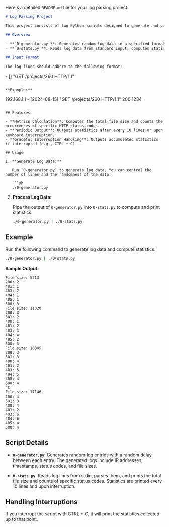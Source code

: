 Here's a detailed `README.md` file for your log parsing project:

```markdown
# Log Parsing Project

This project consists of two Python scripts designed to generate and parse log data. The `0-generator.py` script generates random log entries, and the `0-stats.py` script processes these logs to compute various metrics. 

## Overview

- **`0-generator.py`**: Generates random log data in a specified format.
- **`0-stats.py`**: Reads log data from standard input, computes statistics, and prints them periodically.

## Input Format

The log lines should adhere to the following format:

```
<IP Address> - [<date>] "GET /projects/260 HTTP/1.1" <status code> <file size>
```

**Example:**
```
192.168.1.1 - [2024-08-15] "GET /projects/260 HTTP/1.1" 200 1234
```

## Features

- **Metrics Calculation**: Computes the total file size and counts the occurrences of specific HTTP status codes.
- **Periodic Output**: Outputs statistics after every 10 lines or upon keyboard interruption.
- **Graceful Interruption Handling**: Outputs accumulated statistics if interrupted (e.g., CTRL + C).

## Usage

1. **Generate Log Data:**

   Run `0-generator.py` to generate log data. You can control the number of lines and the randomness of the data.

   ```sh
   ./0-generator.py
   ```

2. **Process Log Data:**

   Pipe the output of `0-generator.py` into `0-stats.py` to compute and print statistics.

   ```sh
   ./0-generator.py | ./0-stats.py
   ```

## Example

Run the following command to generate log data and compute statistics:

```sh
./0-generator.py | ./0-stats.py
```

**Sample Output:**

```
File size: 5213
200: 2
401: 1
403: 2
404: 1
405: 1
500: 3
File size: 11320
200: 3
301: 2
400: 1
401: 2
403: 3
404: 4
405: 2
500: 3
File size: 16305
200: 3
301: 3
400: 4
401: 2
403: 5
404: 5
405: 4
500: 4
^C
File size: 17146
200: 4
301: 3
400: 4
401: 2
403: 6
404: 6
405: 4
500: 4
```

## Script Details

- **`0-generator.py`**: Generates random log entries with a random delay between each entry. The generated logs include IP addresses, timestamps, status codes, and file sizes.

- **`0-stats.py`**: Reads log lines from stdin, parses them, and prints the total file size and counts of specific status codes. Statistics are printed every 10 lines and upon interruption.

## Handling Interruptions

If you interrupt the script with CTRL + C, it will print the statistics collected up to that point.
